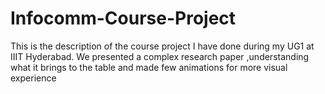 # Infocomm-Course-Project
This is the description of the course project I have done during my UG1 at IIIT Hyderabad. We presented a complex research paper ,understanding what it brings to the table and made few animations for more visual experience
